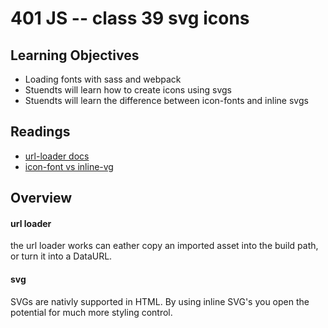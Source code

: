 # 401 JS -- class 39 svg icons

## Learning Objectives
* Loading fonts with sass and webpack
* Stuendts will learn how to create icons using svgs
* Stuendts will learn the difference between icon-fonts and inline svgs

## Readings
* [url-loader docs](https://webpack.js.org/loaders/url-loader/)
* [icon-font vs inline-vg](https://css-tricks.com/icon-fonts-vs-svg/)

## Overview
#### url loader
the url loader works can eather copy an imported asset into the build path, or turn it into a DataURL. 

#### svg 
SVGs are nativly supported in HTML. By using inline SVG's you open the potential for much more styling control. 
